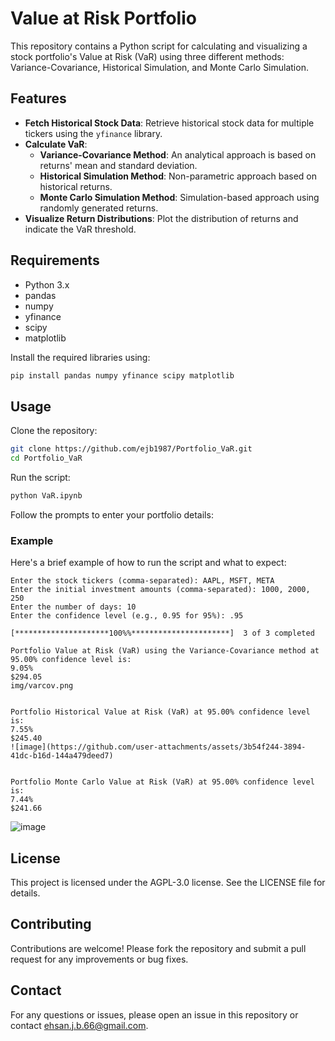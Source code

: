 # Value at Risk Portfolio

This repository contains a Python script for calculating and visualizing a stock portfolio's Value at Risk (VaR) using three different methods: Variance-Covariance, Historical Simulation, and Monte Carlo Simulation.

## Features

- **Fetch Historical Stock Data**: Retrieve historical stock data for multiple tickers using the `yfinance` library.
- **Calculate VaR**:
  - **Variance-Covariance Method**: An analytical approach is based on returns' mean and standard deviation.
  - **Historical Simulation Method**: Non-parametric approach based on historical returns.
  - **Monte Carlo Simulation Method**: Simulation-based approach using randomly generated returns.
- **Visualize Return Distributions**: Plot the distribution of returns and indicate the VaR threshold.

## Requirements

- Python 3.x
- pandas
- numpy
- yfinance
- scipy
- matplotlib

Install the required libraries using:
```bash
pip install pandas numpy yfinance scipy matplotlib
```
## Usage
Clone the repository:

```bash
git clone https://github.com/ejb1987/Portfolio_VaR.git
cd Portfolio_VaR
```
Run the script:

```bash
python VaR.ipynb
```
Follow the prompts to enter your portfolio details:

### Example
Here's a brief example of how to run the script and what to expect:
```
Enter the stock tickers (comma-separated): AAPL, MSFT, META
Enter the initial investment amounts (comma-separated): 1000, 2000, 250
Enter the number of days: 10
Enter the confidence level (e.g., 0.95 for 95%): .95

[*********************100%%**********************]  3 of 3 completed

Portfolio Value at Risk (VaR) using the Variance-Covariance method at 95.00% confidence level is:
9.05%
$294.05
img/varcov.png


Portfolio Historical Value at Risk (VaR) at 95.00% confidence level is:
7.55%
$245.40
![image](https://github.com/user-attachments/assets/3b54f244-3894-41dc-b16d-144a479deed7)


Portfolio Monte Carlo Value at Risk (VaR) at 95.00% confidence level is:
7.44%
$241.66
```
![image](https://github.com/user-attachments/assets/935d3eb9-d0c5-4071-92c9-1fd44303e492)

## License
This project is licensed under the AGPL-3.0 license. See the LICENSE file for details.

## Contributing
Contributions are welcome! Please fork the repository and submit a pull request for any improvements or bug fixes.

## Contact
For any questions or issues, please open an issue in this repository or contact ehsan.j.b.66@gmail.com.
